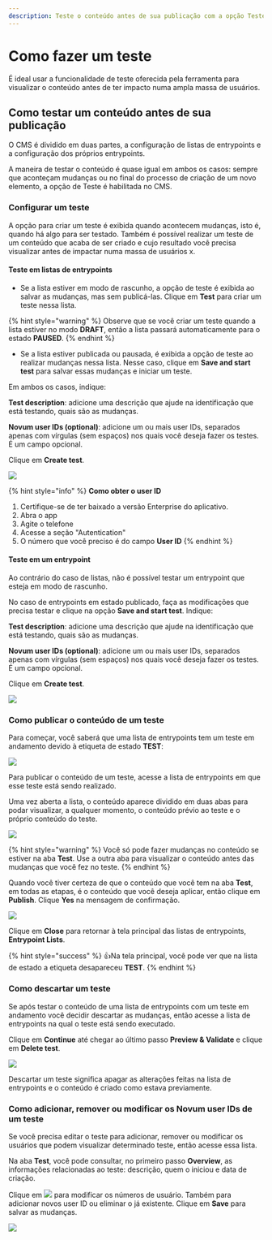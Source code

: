 ```yaml
---
description: Teste o conteúdo antes de sua publicação com a opção Teste.
---
```


# Como fazer um teste

É ideal usar a funcionalidade de teste oferecida pela ferramenta para visualizar o conteúdo antes de ter impacto numa ampla massa de usuários.

## Como testar um conteúdo antes de sua publicação

O CMS é dividido em duas partes, a configuração de listas de entrypoints e a configuração dos próprios entrypoints.

A maneira de testar o conteúdo é quase igual em ambos os casos: sempre que aconteçam mudanças ou no final do processo de criação de um novo elemento, a opção de Teste é habilitada no CMS.

### Configurar um teste

A opção para criar um teste é exibida quando acontecem mudanças, isto é, quando há algo para ser testado. Também é possível realizar um teste de um conteúdo que acaba de ser criado e cujo resultado você precisa visualizar antes de impactar numa massa de usuários x.

#### Teste em listas de entrypoints

* Se a lista estiver em modo de rascunho, a opção de teste é exibida ao salvar as mudanças, mas sem publicá-las. Clique em **Test** para criar um teste nessa lista.

{% hint style="warning" %}
Observe que se você criar um teste quando a lista estiver no modo **DRAFT**, então a lista passará automaticamente para o estado **PAUSED**.
{% endhint %}

* Se a lista estiver publicada ou pausada, é exibida a opção de teste ao realizar mudanças nessa lista. Nesse caso, clique em **Save and start test** para salvar essas mudanças e iniciar um teste.

Em ambos os casos, indique:

**Test description**: adicione uma descrição que ajude na identificação que está testando, quais são as mudanças.

**Novum user IDs (optional)**: adicione um ou mais user IDs, separados apenas com vírgulas (sem espaços) nos quais você deseja fazer os testes. É um campo opcional.

Clique em **Create test**.

![](.gitbook/assets/Create\_test.png)

{% hint style="info" %}
**Como obter o user ID**

1. Certifique-se de ter baixado a versão Enterprise do aplicativo.
2. Abra o app
3. Agite o telefone
4. Acesse a seção "Autentication"
5. O número que você preciso é do campo **User ID**
{% endhint %}

#### Teste em um entrypoint

Ao contrário do caso de listas, não é possível testar um entrypoint que esteja em modo de rascunho.

No caso de entrypoints em estado publicado, faça as modificações que precisa testar e clique na opção **Save and start test**. Indique:

**Test description**: adicione uma descrição que ajude na identificação que está testando, quais são as mudanças.

**Novum user IDs (optional)**: adicione um ou mais user IDs, separados apenas com vírgulas (sem espaços) nos quais você deseja fazer os testes. É um campo opcional.

Clique em **Create test**.

![](.gitbook/assets/Create\_test.png)

### Como publicar o conteúdo de um teste

Para começar, você saberá que uma lista de entrypoints tem um teste em andamento devido à etiqueta de estado **TEST**:

![](.gitbook/assets/detalle\_test\_tag.png)

Para publicar o conteúdo de um teste, acesse a lista de entrypoints em que esse teste está sendo realizado.

Uma vez aberta a lista, o conteúdo aparece dividido em duas abas para podar visualizar, a qualquer momento, o conteúdo prévio ao teste e o próprio conteúdo do teste.

![](.gitbook/assets/detalle\_pestañas\_test.png)

{% hint style="warning" %}
Você só pode fazer mudanças no conteúdo se estiver na aba **Test**. Use a outra aba para visualizar o conteúdo antes das mudanças que você fez no teste.
{% endhint %}

Quando você tiver certeza de que o conteúdo que você tem na aba **Test**, em todas as etapas, é o conteúdo que você deseja aplicar, então clique em **Publish**. Clique **Yes** na mensagem de confirmação.

![](.gitbook/assets/Detalle\_Publish.png)

Clique em **Close** para retornar à tela principal das listas de entrypoints, **Entrypoint Lists**.

{% hint style="success" %}
:thumbsup:Na tela principal, você pode ver que na lista de estado a etiqueta desapareceu **TEST**.
{% endhint %}

### Como descartar um teste

Se após testar o conteúdo de uma lista de entrypoints com um teste em andamento você decidir descartar as mudanças, então acesse a lista de entrypoints na qual o teste está sendo executado.

Clique em **Continue** até chegar ao último passo **Preview & Validate** e clique em **Delete test**.

![](.gitbook/assets/Detalle\_DeleteTest.png)

Descartar um teste significa apagar as alterações feitas na lista de entrypoints e o conteúdo é criado como estava previamente.

### Como adicionar, remover ou modificar os Novum user IDs de um teste

Se você precisa editar o teste para adicionar, remover ou modificar os usuários que podem visualizar determinado teste, então acesse essa lista.

Na aba **Test**, você pode consultar, no primeiro passo **Overview**, as informações relacionadas ao teste: descrição, quem o iniciou e data de criação.

Clique em ![](.gitbook/assets/editar\_icono.png) para modificar os números de usuário. Também para adicionar novos user ID ou eliminar o já existente. Clique em **Save** para salvar as mudanças.

![](.gitbook/assets/Change\_test\_IDs.gif)
